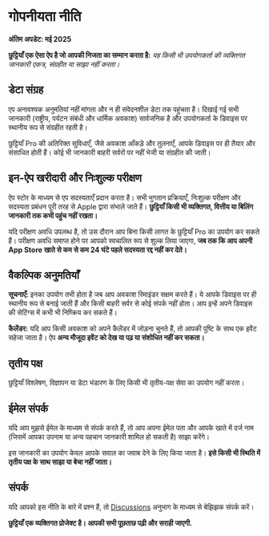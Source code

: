 # गोपनीयता नीति

**अंतिम अपडेट: मई 2025**

**छुट्टियाँ एक ऐसा ऐप है जो आपकी निजता का सम्मान करता है:** *यह किसी भी उपयोगकर्ता की व्यक्तिगत जानकारी एकत्र, संग्रहीत या साझा नहीं करता।*

## डेटा संग्रह

एप अनावश्यक अनुमतियां नहीं मांगता और न ही संवेदनशील डेटा तक पहुंचता है।
दिखाई गई सभी जानकारी (राष्ट्रीय, पर्यटन संबंधी और धार्मिक अवकाश) सार्वजनिक है और उपयोगकर्ता के डिवाइस पर स्थानीय रूप से संग्रहीत रहती है।

छुट्टियाँ Pro की अतिरिक्त सुविधाएँ, जैसे अवकाश आँकड़े और तुलनाएँ, आपके डिवाइस पर ही तैयार और संसाधित होती हैं। कोई भी जानकारी बाहरी सर्वरों पर नहीं भेजी या संग्रहीत की जाती।

## इन-ऐप खरीदारी और निःशुल्क परीक्षण

ऐप स्टोर के माध्यम से एप सदस्यताएँ प्रदान करता है। सभी भुगतान प्रक्रियाएँ, निःशुल्क परीक्षण और सदस्यता प्रबंधन पूरी तरह से Apple द्वारा संभाले जाते हैं। **छुट्टियाँ किसी भी व्यक्तिगत, वित्तीय या बिलिंग जानकारी तक कभी पहुंच नहीं रखता।**

यदि परीक्षण अवधि उपलब्ध है, तो उस दौरान आप बिना किसी लागत के छुट्टियाँ Pro का उपयोग कर सकते हैं। परीक्षण अवधि समाप्त होने पर आपको स्वचालित रूप से शुल्क लिया जाएगा, **जब तक कि आप अपनी App Store खाते से कम से कम 24 घंटे पहले सदस्यता रद्द नहीं कर देते।**

## वैकल्पिक अनुमतियाँ

**सूचनाएँ:**
इनका उपयोग तभी होता है जब आप अवकाश रिमाइंडर सक्षम करते हैं। ये आपके डिवाइस पर ही स्थानीय रूप से बनाई जाती हैं और किसी बाहरी सर्वर से कोई संपर्क नहीं होता। आप इन्हें अपने डिवाइस की सेटिंग्स में कभी भी निष्क्रिय कर सकते हैं।

**कैलेंडर:**
यदि आप किसी अवकाश को अपने कैलेंडर में जोड़ना चुनते हैं, तो आपकी पुष्टि के साथ एक इवेंट सहेजा जाता है। ऐप **अन्य मौजूदा इवेंट को देख या पढ़ या संशोधित नहीं कर सकता।**

## तृतीय पक्ष

छुट्टियाँ विश्लेषण, विज्ञापन या डेटा भंडारण के लिए किसी भी तृतीय-पक्ष सेवा का उपयोग नहीं करता।

## ईमेल संपर्क

यदि आप मुझसे ईमेल के माध्यम से संपर्क करते हैं, तो आप अपना ईमेल पता और आपके खाते में दर्ज नाम (जिसमें आपका उपनाम या अन्य पहचान जानकारी शामिल हो सकती है) साझा करेंगे।

इस जानकारी का उपयोग केवल आपके सवाल का जवाब देने के लिए किया जाता है। **इसे किसी भी स्थिति में तृतीय पक्ष के साथ साझा या बेचा नहीं जाता।**

## संपर्क

यदि आपको इस नीति के बारे में प्रश्न हैं, तो [Discussions](https://github.com/lucasditomase/feriados/discussions) अनुभाग के माध्यम से बेझिझक संपर्क करें।

**छुट्टियाँ एक व्यक्तिगत प्रोजेक्ट है। आपकी सभी पूछताछ पढ़ी और सराही जाएगी.**

